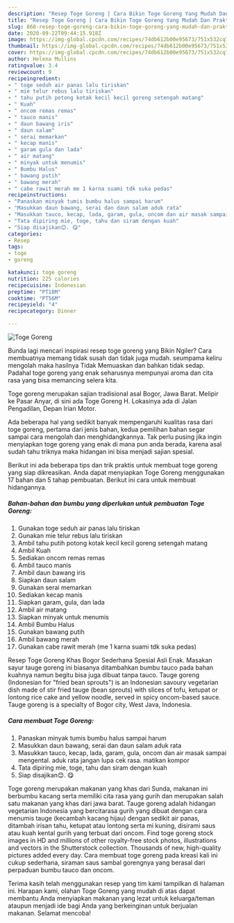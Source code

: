 ```yaml
---
description: "Resep Toge Goreng | Cara Bikin Toge Goreng Yang Mudah Dan Praktis"
title: "Resep Toge Goreng | Cara Bikin Toge Goreng Yang Mudah Dan Praktis"
slug: 868-resep-toge-goreng-cara-bikin-toge-goreng-yang-mudah-dan-praktis
date: 2020-09-22T09:44:15.918Z
image: https://img-global.cpcdn.com/recipes/74db612b00e95673/751x532cq70/toge-goreng-foto-resep-utama.jpg
thumbnail: https://img-global.cpcdn.com/recipes/74db612b00e95673/751x532cq70/toge-goreng-foto-resep-utama.jpg
cover: https://img-global.cpcdn.com/recipes/74db612b00e95673/751x532cq70/toge-goreng-foto-resep-utama.jpg
author: Helena Mullins
ratingvalue: 3.4
reviewcount: 9
recipeingredient:
- " toge seduh air panas lalu tiriskan"
- " mie telur rebus lalu tiriskan"
- " tahu putih potong kotak kecil kecil goreng setengah matang"
- " Kuah"
- " oncom remas remas"
- " tauco manis"
- " daun bawang iris"
- " daun salam"
- " serai memarkan"
- " kecap manis"
- " garam gula dan lada"
- " air matang"
- " minyak untuk menumis"
- " Bumbu Halus"
- " bawang putih"
- " bawang merah"
- " cabe rawit merah me 1 karna suami tdk suka pedas"
recipeinstructions:
- "Panaskan minyak tumis bumbu halus sampai harum"
- "Masukkan daun bawang, serai dan daun salam aduk rata"
- "Masukkan tauco, kecap, lada, garam, gula, oncom dan air masak sampai mengental. aduk rata jangan lupa cek rasa. matikan kompor"
- "Tata dipiring mie, toge, tahu dan siram dengan kuah"
- "Siap disajikan😊. 😋"
categories:
- Resep
tags:
- toge
- goreng

katakunci: toge goreng 
nutrition: 225 calories
recipecuisine: Indonesian
preptime: "PT18M"
cooktime: "PT56M"
recipeyield: "4"
recipecategory: Dinner

---
```



![Toge Goreng](https://img-global.cpcdn.com/recipes/74db612b00e95673/751x532cq70/toge-goreng-foto-resep-utama.jpg)

Bunda lagi mencari inspirasi resep toge goreng yang Bikin Ngiler? Cara membuatnya memang tidak susah dan tidak juga mudah. seumpama keliru mengolah maka hasilnya Tidak Memuaskan dan bahkan tidak sedap. Padahal toge goreng yang enak seharusnya mempunyai aroma dan cita rasa yang bisa memancing selera kita.

Toge goreng merupakan sajian tradisional asal Bogor, Jawa Barat. Melipir ke Pasar Anyar, di sini ada Toge Goreng H. Lokasinya ada di Jalan Pengadilan, Depan Irian Motor.

Ada beberapa hal yang sedikit banyak mempengaruhi kualitas rasa dari toge goreng, pertama dari jenis bahan, kedua pemilihan bahan segar sampai cara mengolah dan menghidangkannya. Tak perlu pusing jika ingin menyiapkan toge goreng yang enak di mana pun anda berada, karena asal sudah tahu triknya maka hidangan ini bisa menjadi sajian spesial.


Berikut ini ada beberapa tips dan trik praktis untuk membuat toge goreng yang siap dikreasikan. Anda dapat menyiapkan Toge Goreng menggunakan 17 bahan dan 5 tahap pembuatan. Berikut ini cara untuk membuat hidangannya.

<!--inarticleads1-->

##### Bahan-bahan dan bumbu yang diperlukan untuk pembuatan Toge Goreng:

1. Gunakan  toge seduh air panas lalu tiriskan
1. Gunakan  mie telur rebus lalu tiriskan
1. Ambil  tahu putih potong kotak kecil kecil goreng setengah matang
1. Ambil  Kuah
1. Sediakan  oncom remas remas
1. Ambil  tauco manis
1. Ambil  daun bawang iris
1. Siapkan  daun salam
1. Gunakan  serai memarkan
1. Sediakan  kecap manis
1. Siapkan  garam, gula, dan lada
1. Ambil  air matang
1. Siapkan  minyak untuk menumis
1. Ambil  Bumbu Halus
1. Gunakan  bawang putih
1. Ambil  bawang merah
1. Gunakan  cabe rawit merah (me 1 karna suami tdk suka pedas)


Resep Toge Goreng Khas Bogor Sederhana Spesial Asli Enak. Masakan sayur tauge goreng ini biasanya ditambahkan bumbu tauco pada bahan kuahnya namun begitu bisa juga dibuat tanpa tauco. Tauge goreng (Indonesian for &#34;fried bean sprouts&#34;) is an Indonesian savoury vegetarian dish made of stir fried tauge (bean sprouts) with slices of tofu, ketupat or lontong rice cake and yellow noodle, served in spicy oncom-based sauce. Tauge goreng is a specialty of Bogor city, West Java, Indonesia. 

<!--inarticleads2-->

##### Cara membuat Toge Goreng:

1. Panaskan minyak tumis bumbu halus sampai harum
1. Masukkan daun bawang, serai dan daun salam aduk rata
1. Masukkan tauco, kecap, lada, garam, gula, oncom dan air masak sampai mengental. aduk rata jangan lupa cek rasa. matikan kompor
1. Tata dipiring mie, toge, tahu dan siram dengan kuah
1. Siap disajikan😊. 😋


Toge goreng merupakan makanan yang khas dari Sunda, makanan ini berbumbu kacang serta memiliki cita rasa yang gurih dan merupakan salah satu makanan yang khas dari jawa barat. Tauge goreng adalah hidangan vegetarian Indonesia yang bercitarasa gurih yang dibuat dengan cara menumis tauge (kecambah kacang hijau) dengan sedikit air panas, ditambah irisan tahu, ketupat atau lontong serta mi kuning, disirami saus atau kuah kental gurih yang terbuat dari oncom. Find toge goreng stock images in HD and millions of other royalty-free stock photos, illustrations and vectors in the Shutterstock collection. Thousands of new, high-quality pictures added every day. Cara membuat toge goreng pada kreasi kali ini cukup sederhana, siraman saus sambal gorengnya yang berasal dari perpaduan bumbu tauco dan oncom. 

Terima kasih telah menggunakan resep yang tim kami tampilkan di halaman ini. Harapan kami, olahan Toge Goreng yang mudah di atas dapat membantu Anda menyiapkan makanan yang lezat untuk keluarga/teman ataupun menjadi ide bagi Anda yang berkeinginan untuk berjualan makanan. Selamat mencoba!
